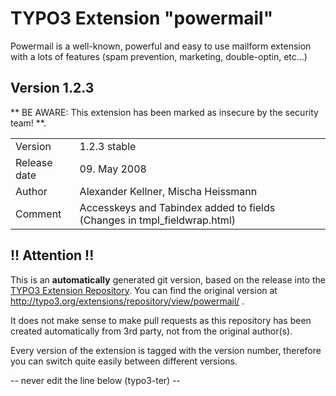 # TYPO3 Extension "powermail"
Powermail is a well-known, powerful and easy to use mailform extension with a lots of features (spam prevention, marketing, double-optin, etc...)

## Version 1.2.3
** BE AWARE: This extension has been marked as insecure by the security team! **.



<table>
	<tr><td>Version</td><td>1.2.3 stable</td></tr>
	<tr><td>Release date</td><td>09. May 2008</td></tr>
	<tr><td>Author</td><td>Alexander Kellner, Mischa Heissmann</td></tr>
	<tr><td>Comment</td><td>Accesskeys and Tabindex added to fields (Changes in tmpl_fieldwrap.html)</td></tr>
</table>

## !! Attention !!
This is an **automatically** generated git version, based on the release into the [TYPO3 Extension Repository](http://www.typo3.org/extensions/).
You can find the original version at http://typo3.org/extensions/repository/view/powermail/ .

It does not make sense to make pull requests as this repository has been created automatically from 3rd party, not from the original author(s).

Every version of the extension is tagged with the version number, therefore you can switch quite easily between different versions.


-- never edit the line below (typo3-ter) --